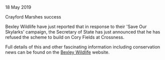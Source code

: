 18 May 2019

Crayford Marshes success

Bexley Wildlife have just reported that in response to their 'Save Our Skylarks' campaign, the Secretary of State has just announced that he has refused the scheme to build on Cory Fields at Crossness.

Full details of this and other fascinating information including conservation news can be found on the [Bexley Wildlife](http://www.bexleywildlife.org/crossness-news-incinerator-water-voles-birds-butterflies-bees-bugs-and-upcoming-events/) website.
